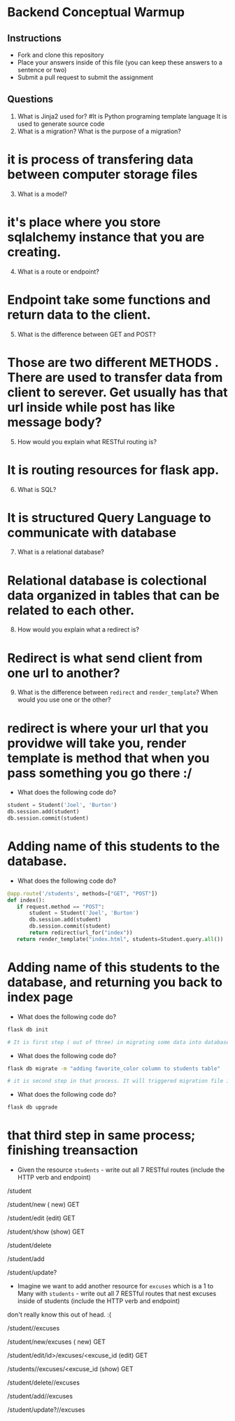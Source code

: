 # Backend Conceptual Warmup

## Instructions

- Fork and clone this repository
- Place your answers inside of this file (you can keep these answers to a sentence or two)
- Submit a pull request to submit the assignment

## Questions

1. What is Jinja2 used for? 
#It is Python programing template language It is used to generate source code
2. What is a migration? What is the purpose of a migration?
# it is process of transfering data between computer storage files 
3. What is a model?
# it's place where you store sqlalchemy instance that you are creating.
4. What is a route or endpoint?
# Endpoint take some functions and return data to the client. 
5. What is the difference between GET and POST?
# Those are two different METHODS . There are used to transfer data from client to serever. Get usually has that url inside while post has like message body? 
5. How would you explain what RESTful routing is?
# It is routing resources for flask app.
6. What is SQL?
# It is structured Query Language to communicate with database
7. What is a relational database?
# Relational database is colectional data organized in tables that can be related to each other. 
8. How would you explain what a redirect is?
# Redirect  is what send client from one url to another? 
9. What is the difference between `redirect` and `render_template`? When would you use one or the other?
# redirect is where your url that you providwe will take you, render template is method that when you pass something you go there :/
- What does the following code do?

```py
student = Student('Joel', 'Burton')
db.session.add(student)
db.session.commit(student)
```

# Adding name of this students to the database.

- What does the following code do?

```py
@app.route('/students', methods=["GET", "POST"])
def index():
   if request.method == "POST":
       student = Student('Joel', 'Burton')
       db.session.add(student)
       db.session.commit(student) 
       return redirect(url_for("index"))
   return render_template("index.html", students=Student.query.all())
```

# Adding name of this students to the database, and returning you back to index page

- What does the following code do?

```sh
flask db init

# It is first step ( out of three) in migrating some data into database.
```

- What does the following code do?

```sh
flask db migrate -m "adding favorite_color column to students table"

# it is second step in that process. It will triggered migration file in your fila that you working with that following message.
```

- What does the following code do?

```sh
flask db upgrade
```

# that third step in same process; finishing treansaction

- Given the resource `students` - write out all 7 RESTful routes (include the HTTP verb and endpoint)

/student   

/student/new   ( new)   GET

/student/edit   (edit)  GET

/student/show   (show)  GET

/student/delete

/student/add

/student/update?

- Imagine we want to add another resource for `excuses` which is a 1 to Many with `students` - write out all 7 RESTful routes that nest excuses inside of students (include the HTTP verb and endpoint)


don't really know this out of head. :(

/student/<id>/excuses   

/student/new/excuses  ( new)   GET

/student/edit/id>/excuses/<excuse_id   (edit)  GET

/students/<id>/excuses/<excuse_id  (show)  GET

/student/delete/<id>/excuses 

/student/add/<id>/excuses 

/student/update?/<id>/excuses 


